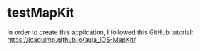 # testMapKit
In order to create this application, I followed this GitHub tutorial: https://joaquimp.github.io/aula_iOS-MapKit/
